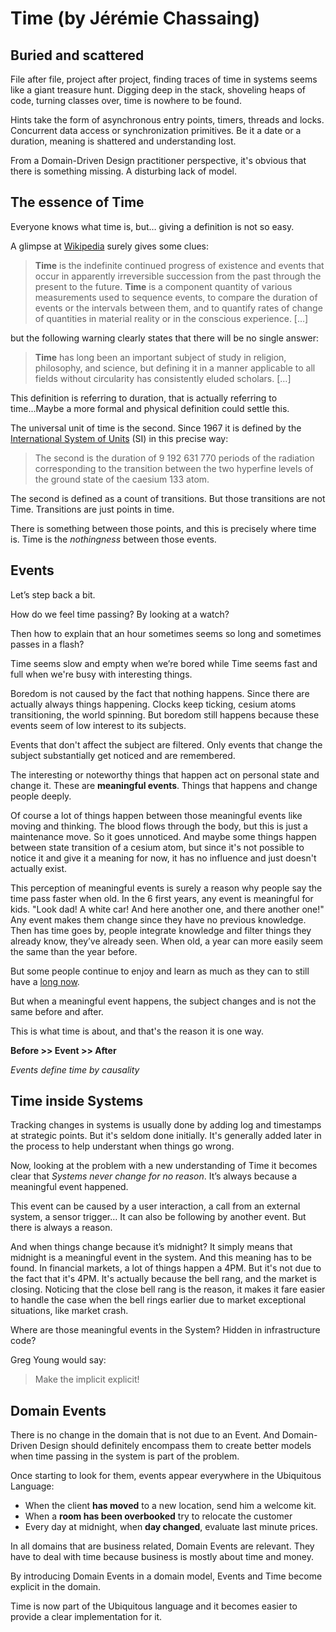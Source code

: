 # Time (by Jérémie Chassaing)

## Buried and scattered

File after file, project after project, finding traces of time in systems seems like a giant treasure hunt. Digging deep in the stack, shoveling heaps of code, turning classes over, time is nowhere to be found.

Hints take the form of asynchronous entry points, timers, threads and locks. Concurrent data access or synchronization primitives. Be it a date or a duration, meaning is shattered and understanding lost.

From a Domain-Driven Design practitioner perspective, it's obvious that there is something missing. A disturbing lack of model.
 
## The essence of Time

Everyone knows what time is, but… giving a definition is not so easy.

A glimpse at [Wikipedia](https://en.wikipedia.org/wiki/Time) surely gives some clues:

> **Time** is the indefinite continued progress of existence and events that occur in apparently irreversible succession from the past through the present to the future. **Time** is a component quantity of various measurements used to sequence events, to compare the duration of events or the intervals between them, and to quantify rates of change of quantities in material reality or in the conscious experience. \[…\]

but the following warning clearly states that there will be no single answer:

> **Time** has long been an important subject of study in religion, philosophy, and science, but defining it in a manner applicable to all fields without circularity has consistently eluded scholars. \[…\]

This definition is referring to duration, that is actually referring to time...Maybe a more formal and physical definition could settle this.

The universal unit of time is the second. Since 1967 it is defined by the [International System of Units](https://www.bipm.org/en/publications/si-brochure/second.html) (SI) in this precise way:

> The second is the duration of 9 192 631 770 periods of the radiation corresponding to the transition between the two hyperfine levels of the ground state of the caesium 133 atom.

The second is defined as a count of transitions. But those transitions are not Time. Transitions are just points in time.

There is something between those points, and this is precisely where time is. Time is the *nothingness* between those events. 

## Events

Let’s step back a bit.
 
How do we feel time passing? By looking at a watch?
 
Then how to explain that an hour sometimes seems so long and sometimes passes in a flash?
 
Time seems slow and empty when we’re bored while Time seems fast and full when we're busy with interesting things. 

Boredom is not caused by the fact that nothing happens. Since there are actually always things happening. Clocks keep ticking, cesium atoms transitioning, the world spinning. But boredom still happens because these events seem of low interest to its subjects.

Events that don't affect the subject are filtered. Only events that change the subject substantially get noticed and are remembered.

The interesting or noteworthy things that happen act on personal state and change it. These are **meaningful events**. Things that happens and change people deeply.

Of course a lot of things happen between those meaningful events like moving and thinking. The blood flows through the body, but this is just a maintenance move. So it goes unnoticed. And maybe some things happen between state transition of a cesium atom, but since it's not possible to notice it and give it a meaning for now, it has no influence and just doesn't actually exist.

This perception of meaningful events is surely a reason why people say the time pass faster when old. In the 6 first years, any event is meaningful for kids. "Look dad! A white car! And here another one, and there another one!" Any event makes them change since they have no previous knowledge. Then has time goes by, people integrate knowledge and filter things they already know, they’ve already seen. When old, a year can more easily seem the same than the year before.

But some people continue to enjoy and learn as much as they can to still have a [long now](http://longnow.org/essays/big-here-long-now/).

But when a meaningful event happens, the subject changes and is not the same before and after.

This is what time is about, and that's the reason it is one way.

**Before >> Event >> After**

*Events define time by causality*

## Time inside Systems

Tracking changes in systems is usually done by adding log and timestamps at strategic points. But it's seldom done initially. It's generally added later in the process to help understant when things go wrong.

Now, looking at the problem with a new understanding of Time it becomes clear that *Systems never change for no reason*. It’s always because a meaningful event happened.

This event can be caused by a user interaction, a call from an external system, a sensor trigger… It can also be following by another event. But there is always a reason. 

And when things change because it’s midnight? It simply means that midnight is a meaningful event in the system. And this meaning has to be found. In financial markets, a lot of things happen a 4PM. But it's not due to the fact that it's 4PM. It's actually because the bell rang, and the market is closing. Noticing that the close bell rang is the reason, it makes it fare easier to handle the case when the bell rings earlier due to market exceptional situations, like market crash.

Where are those meaningful events in the System? Hidden in infrastructure code?
 
Greg Young would say:

> Make the implicit explicit!

## Domain Events
 
There is no change in the domain that is not due to an Event. And Domain-Driven Design should definitely encompass them to create better models when time passing in the system is part of the problem.

Once starting to look for them, events appear everywhere in the Ubiquitous Language:

* When the client **has moved** to a new location, send him a welcome kit.
* When a **room has been overbooked** try to relocate the customer
* Every day at midnight, when **day changed**, evaluate last minute prices.

In all domains that are business related, Domain Events are relevant. They have to deal with time because business is mostly about time and money.

By introducing Domain Events in a domain model, Events and Time become explicit in the domain.

Time is now part of the Ubiquitous language and it becomes easier to provide a clear implementation for it.
